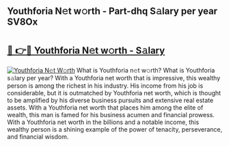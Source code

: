## Youthforia N𝚎t w𝚘rth - Part-dhq S𝚊lary per year SV8Ox

# <h2><a href="http://gc4pw1.nevu.top/?p=Youthforia">🔗 👉🔴 Youthforia N𝚎t w𝚘rth - S𝚊lary</a></h2>

[![Youthforia N𝚎t W𝚘rth](https://i.imgur.com/Oavwk0R.jpeg)](http://gc4pw1.nevu.top/?p=Youthforia)
What is Youthforia n𝚎t w𝚘rth? What is Youthforia s𝚊lary per year?
With a Youthforia net worth that is impressive, this wealthy person is among the richest in his industry. His income from his job is considerable, but it is outmatched by Youthforia net worth, which is thought to be amplified by his diverse business pursuits and extensive real estate assets. With a Youthforia net worth that places him among the elite of wealth, this man is famed for his business acumen and financial prowess. With a Youthforia net worth in the billions and a notable income, this wealthy person is a shining example of the power of tenacity, perseverance, and financial wisdom.
